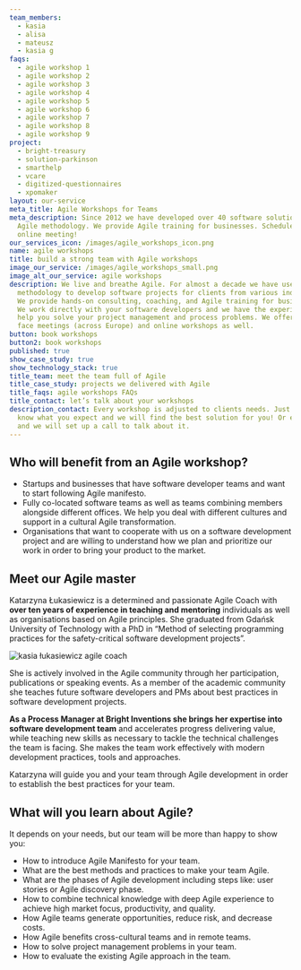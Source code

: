 ```yaml
---
team_members:
  - kasia
  - alisa
  - mateusz
  - kasia g
faqs:
  - agile workshop 1
  - agile workshop 2
  - agile workshop 3
  - agile workshop 4
  - agile workshop 5
  - agile workshop 6
  - agile workshop 7
  - agile workshop 8
  - agile workshop 9
project:
  - bright-treasury
  - solution-parkinson
  - smarthelp
  - vcare
  - digitized-questionnaires
  - xpomaker
layout: our-service
meta_title: Agile Workshops for Teams
meta_description: Since 2012 we have developed over 40 software solutions with
  Agile methodology. We provide Agile training for businesses. Schedule an
  online meeting!
our_services_icon: /images/agile_workshops_icon.png
name: agile workshops
title: build a strong team with Agile workshops
image_our_service: /images/agile_workshops_small.png
image_alt_our_service: agile workshops
description: We live and breathe Agile. For almost a decade we have used Agile
  methodology to develop software projects for clients from various industries.
  We provide hands-on consulting, coaching, and Agile training for businesses.
  We work directly with your software developers and we have the experience to
  help you solve your project management and process problems. We offer face to
  face meetings (across Europe) and online workshops as well.
button: book workshops
button2: book workshops
published: true
show_case_study: true
show_technology_stack: true
title_team: meet the team full of Agile
title_case_study: projects we delivered with Agile
title_faqs: agile workshops FAQs
title_contact: let’s talk about your workshops
description_contact: Every workshop is adjusted to clients needs. Just let us
  know what you expect and we will find the best solution for you! Or email us
  and we will set up a call to talk about it.
---
```

## Who will benefit from an Agile workshop?

* Startups and businesses that have software developer teams and want to start following Agile manifesto.
* Fully co-located software teams as well as teams combining members alongside different offices. We help you deal with different cultures and support in a cultural Agile transformation.
* Organisations that want to cooperate with us on a software development project and are willing to understand how we plan and prioritize our work in order to bring your product to the market.

## Meet our Agile master

Katarzyna Łukasiewicz is a determined and passionate Agile Coach with **over ten years of experience in teaching and mentoring** individuals as well as organisations based on Agile principles. She graduated from Gdańsk University of Technology with a PhD in “Method of selecting programming practices for the safety-critical software development projects”. 

![kasia łukasiewicz agile coach](/images/kasia_agile_coach.png)

She is actively involved in the Agile community through her participation, publications or speaking events. As a member of the academic community she teaches future software developers and PMs about best practices in software development projects.  

**As a Process Manager at Bright Inventions she brings her expertise into software development team** and accelerates progress delivering value, while teaching new skills as necessary to tackle the technical challenges the team is facing. She makes the team work effectively with modern development practices, tools and approaches. 

Katarzyna will guide you and your team through Agile development in order to establish the best practices for your team.

## What will you learn about Agile?

It depends on your needs, but our team will be more than happy to show you:

* How to introduce Agile Manifesto for your team.
* What are the best methods and practices to make your team Agile.
* What are the phases of Agile development including steps like: user stories or Agile discovery phase.
* How to combine technical knowledge with deep Agile experience to achieve high market focus, productivity, and quality.
* How Agile teams generate opportunities, reduce risk, and decrease costs.
* How Agile benefits cross-cultural teams and in remote teams.
* How to solve project management problems in your team.
* How to evaluate the existing Agile approach in the team.